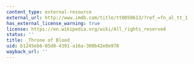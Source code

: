 ```yaml
---
content_type: external-resource
external_url: http://www.imdb.com/title/tt0050613/?ref_=fn_al_tt_1
has_external_license_warning: true
license: https://en.wikipedia.org/wiki/All_rights_reserved
status: ''
title: _Throne of Blood_
uid: b1245eb6-05d0-4391-a16a-300b42e0e978
wayback_url: ''
---
```

